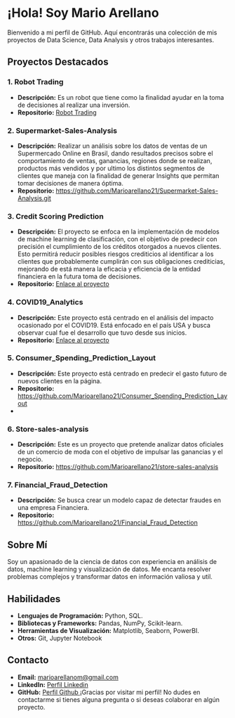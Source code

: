 # ¡Hola! Soy Mario Arellano

Bienvenido a mi perfil de GitHub. Aquí encontrarás una colección de mis proyectos de Data Science, Data Analysis y otros trabajos interesantes.

## Proyectos Destacados
### 1. Robot Trading
- **Descripción:** Es un robot que tiene como la finalidad ayudar en la toma de decisiones al realizar una inversión.
- **Repositorio:** [Robot Trading](https://github.com/Marioarellano21/Robot-Trading)

### 2. Supermarket-Sales-Analysis
- **Descripción:** Realizar un análisis sobre los datos de ventas de un Supermercado Online en Brasil, dando resultados precisos sobre el comportamiento   de ventas, ganancias, regiones donde se realizan, productos más vendidos y por ultimo los distintos segmentos de clientes que maneja con la finalidad de generar Insights que permitan tomar decisiones de manera óptima.
- **Repositorio:** https://github.com/Marioarellano21/Supermarket-Sales-Analysis.git
  
### 3. Credit Scoring Prediction
- **Descripción:** El proyecto se enfoca en la implementación de modelos de machine learning de clasificación, con el objetivo de predecir con precisión el cumplimiento de los créditos otorgados a nuevos clientes. Esto permitirá reducir posibles riesgos crediticios al identificar a los clientes que probablemente cumplirán con sus obligaciones crediticias, mejorando de está manera la eficacia y eficiencia de la entidad financiera en la futura toma de decisiones.
- **Repositorio:** [Enlace al proyecto](https://github.com/Marioarellano21/Credit_Scoring_Prediction)

### 4. COVID19_Analytics
- **Descripción:** Este proyecto está centrado en el análisis del impacto ocasionado por el COVID19. Está enfocado en el país USA y busca observar cual fue el desarrollo que tuvo desde sus inicios.
- **Repositorio:** [Enlace al proyecto](https://github.com/Marioarellano21/COVID19_Analytics)

### 5. Consumer_Spending_Prediction_Layout
- **Descripción:** Este proyecto está centrado en predecir el gasto futuro de nuevos clientes en la página.
- **Repositorio:** https://github.com/Marioarellano21/Consumer_Spending_Prediction_Layout
- 
### 6. Store-sales-analysis
- **Descripción:** Este es un proyecto que pretende analizar datos oficiales de un comercio de moda con el objetivo de impulsar las ganancias y el negocio.
- **Repositorio:** https://github.com/Marioarellano21/store-sales-analysis

### 7. Financial_Fraud_Detection
- **Descripción:** Se busca crear un modelo capaz de detectar fraudes en una empresa Financiera.
- **Repositorio:** https://github.com/Marioarellano21/Financial_Fraud_Detection


  
## Sobre Mí
Soy un apasionado de la ciencia de datos con experiencia en análisis de datos, machine learning y visualización de datos. Me encanta resolver problemas complejos y transformar datos en información valiosa y util.

## Habilidades
- **Lenguajes de Programación:** Python, SQL.
- **Bibliotecas y Frameworks:** Pandas, NumPy, Scikit-learn.
- **Herramientas de Visualización:** Matplotlib, Seaborn, PowerBI.
- **Otros:** Git, Jupyter Notebook

## Contacto
- **Email:** marioarellanom@gmail.com
- **LinkedIn:** [Perfil Linkedin](https://www.linkedin.com/in/mariojarellanom/)
- **GitHub:** [Perfil Github
](https://github.com/Marioarellano21)
¡Gracias por visitar mi perfil! No dudes en contactarme si tienes alguna pregunta o si deseas colaborar en algún proyecto.
